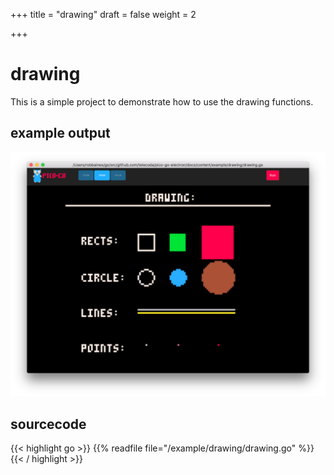 +++
title = "drawing"
draft = false
weight = 2

+++
# drawing

This is a simple project to demonstrate how to use the drawing functions.

## example output
![image](drawing.png)

## sourcecode

{{< highlight go >}}
{{% readfile file="/example/drawing/drawing.go" %}}
{{< / highlight >}} 